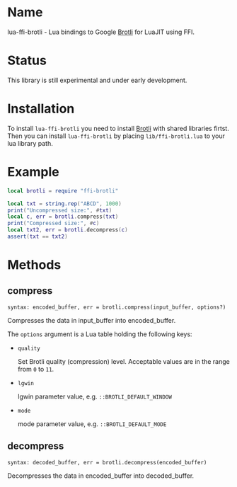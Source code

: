 Name
====
lua-ffi-brotli - Lua bindings to Google
[Brotli](https://github.com/google/brotli) for LuaJIT using FFI.


Status
======
This library is still experimental and under early development.


Installation
============
To install `lua-ffi-brotli` you need to install
[Brotli](https://github.com/google/brotli#build-instructions)
with shared libraries firtst.
Then you can install `lua-ffi-brotli` by placing `lib/ffi-brotli.lua` to
your lua library path.


Example
=======
```` lua
local brotli = require "ffi-brotli"

local txt = string.rep("ABCD", 1000)
print("Uncompressed size:", #txt)
local c, err = brotli.compress(txt)
print("Compressed size:", #c)
local txt2, err = brotli.decompress(c)
assert(txt == txt2)
````


Methods
=======

compress
--------
`syntax: encoded_buffer, err = brotli.compress(input_buffer, options?)`

Compresses the data in input_buffer into encoded_buffer.

The `options` argument is a Lua table holding the following keys:

* `quality`

    Set Brotli quality (compression) level.
    Acceptable values are in the range from `0` to `11`.

* `lgwin`

    lgwin parameter value, e.g. `::BROTLI_DEFAULT_WINDOW`

* `mode`

    mode parameter value, e.g. `::BROTLI_DEFAULT_MODE`

decompress
----------
`syntax: decoded_buffer, err = brotli.decompress(encoded_buffer)`

Decompresses the data in encoded_buffer into decoded_buffer.

